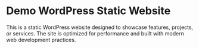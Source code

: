 # Demo WordPress Static Website

This is a static WordPress website designed to showcase features, projects, or services. The site is optimized for performance and built with modern web development practices.